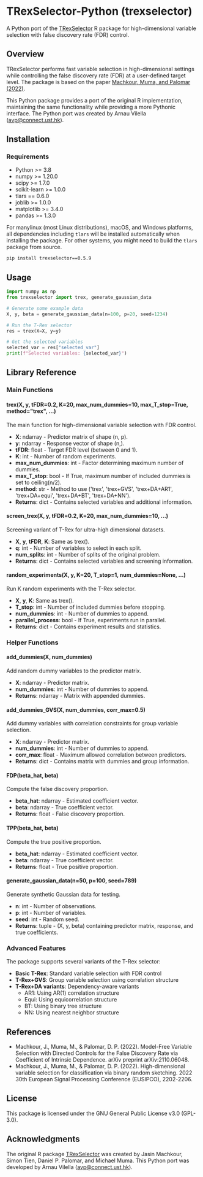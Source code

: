 # TRexSelector-Python (trexselector)

A Python port of the [TRexSelector](https://github.com/jasinmachkour/TRexSelector) R package for high-dimensional variable selection with false discovery rate (FDR) control.

## Overview

TRexSelector performs fast variable selection in high-dimensional settings while controlling the false discovery rate (FDR) at a user-defined target level. The package is based on the paper [Machkour, Muma, and Palomar (2022)](https://arxiv.org/abs/2110.06048).

This Python package provides a port of the original R implementation, maintaining the same functionality while providing a more Pythonic interface. The Python port was created by Arnau Vilella (avp@connect.ust.hk).

## Installation

### Requirements

- Python >= 3.8
- numpy >= 1.20.0
- scipy >= 1.7.0
- scikit-learn >= 1.0.0
- tlars == 0.6.0
- joblib >= 1.0.0
- matplotlib >= 3.4.0
- pandas >= 1.3.0

For manylinux (most Linux distributions), macOS, and Windows platforms, all dependencies including `tlars` will be installed automatically when installing the package. For other systems, you might need to build the `tlars` package from source.

```bash
pip install trexselector==0.5.9
```

## Usage

```python
import numpy as np
from trexselector import trex, generate_gaussian_data

# Generate some example data
X, y, beta = generate_gaussian_data(n=100, p=20, seed=1234)

# Run the T-Rex selector
res = trex(X=X, y=y)

# Get the selected variables
selected_var = res["selected_var"]
print(f"Selected variables: {selected_var}")
```

## Library Reference

### Main Functions

#### trex(X, y, tFDR=0.2, K=20, max_num_dummies=10, max_T_stop=True, method="trex", ...)

The main function for high-dimensional variable selection with FDR control.

- **X**: ndarray - Predictor matrix of shape (n, p).
- **y**: ndarray - Response vector of shape (n,).
- **tFDR**: float - Target FDR level (between 0 and 1).
- **K**: int - Number of random experiments.
- **max_num_dummies**: int - Factor determining maximum number of dummies.
- **max_T_stop**: bool - If True, maximum number of included dummies is set to ceiling(n/2).
- **method**: str - Method to use ('trex', 'trex+GVS', 'trex+DA+AR1', 'trex+DA+equi', 'trex+DA+BT', 'trex+DA+NN').
- **Returns**: dict - Contains selected variables and additional information.

#### screen_trex(X, y, tFDR=0.2, K=20, max_num_dummies=10, ...)

Screening variant of T-Rex for ultra-high dimensional datasets.

- **X**, **y**, **tFDR**, **K**: Same as trex().
- **q**: int - Number of variables to select in each split.
- **num_splits**: int - Number of splits of the original problem.
- **Returns**: dict - Contains selected variables and screening information.

#### random_experiments(X, y, K=20, T_stop=1, num_dummies=None, ...)

Run K random experiments with the T-Rex selector.

- **X**, **y**, **K**: Same as trex().
- **T_stop**: int - Number of included dummies before stopping.
- **num_dummies**: int - Number of dummies to append.
- **parallel_process**: bool - If True, experiments run in parallel.
- **Returns**: dict - Contains experiment results and statistics.

### Helper Functions

#### add_dummies(X, num_dummies)

Add random dummy variables to the predictor matrix.

- **X**: ndarray - Predictor matrix.
- **num_dummies**: int - Number of dummies to append.
- **Returns**: ndarray - Matrix with appended dummies.

#### add_dummies_GVS(X, num_dummies, corr_max=0.5)

Add dummy variables with correlation constraints for group variable selection.

- **X**: ndarray - Predictor matrix.
- **num_dummies**: int - Number of dummies to append.
- **corr_max**: float - Maximum allowed correlation between predictors.
- **Returns**: dict - Contains matrix with dummies and group information.

#### FDP(beta_hat, beta)

Compute the false discovery proportion.

- **beta_hat**: ndarray - Estimated coefficient vector.
- **beta**: ndarray - True coefficient vector.
- **Returns**: float - False discovery proportion.

#### TPP(beta_hat, beta)

Compute the true positive proportion.

- **beta_hat**: ndarray - Estimated coefficient vector.
- **beta**: ndarray - True coefficient vector.
- **Returns**: float - True positive proportion.

#### generate_gaussian_data(n=50, p=100, seed=789)

Generate synthetic Gaussian data for testing.

- **n**: int - Number of observations.
- **p**: int - Number of variables.
- **seed**: int - Random seed.
- **Returns**: tuple - (X, y, beta) containing predictor matrix, response, and true coefficients.

### Advanced Features

The package supports several variants of the T-Rex selector:

- **Basic T-Rex**: Standard variable selection with FDR control
- **T-Rex+GVS**: Group variable selection using correlation structure
- **T-Rex+DA variants**: Dependency-aware variants
  - AR1: Using AR(1) correlation structure
  - Equi: Using equicorrelation structure
  - BT: Using binary tree structure
  - NN: Using nearest neighbor structure

## References

- Machkour, J., Muma, M., & Palomar, D. P. (2022). Model-Free Variable Selection with Directed Controls for the False Discovery Rate via Coefficient of Intrinsic Dependence. arXiv preprint arXiv:2110.06048.
- Machkour, J., Muma, M., & Palomar, D. P. (2022). High-dimensional variable selection for classification via binary random sketching. 2022 30th European Signal Processing Conference (EUSIPCO), 2202-2206.

## License

This package is licensed under the GNU General Public License v3.0 (GPL-3.0).

## Acknowledgments

The original R package [TRexSelector](https://github.com/jasinmachkour/TRexSelector) was created by Jasin Machkour, Simon Tien, Daniel P. Palomar, and Michael Muma. This Python port was developed by Arnau Vilella (avp@connect.ust.hk).

